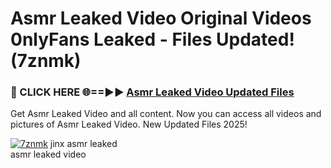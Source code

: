 # Asmr Leaked Video Original Videos 0nlyFans Leaked - Files Updated! (7znmk)

<h3>🔴 CLICK HERE 🌐==►► <a href="https://tinyurl.com/3hn5wdd3" rel="nofollow">Asmr Leaked Video Updated Files</a></h3>

Get Asmr Leaked Video and all content. Now you can access all videos and pictures of Asmr Leaked Video. New Updated Files 2025!

[![7znmk](https://i.imgur.com/4HnBqBT.gif)](https://tinyurl.com/3hn5wdd3)
jinx asmr leaked<br>
asmr leaked video